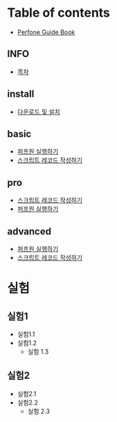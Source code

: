 # Table of contents

* [Perfone Guide Book](README.md)

## INFO

* [목차](info/summary2.md)

## install

* [다운로드 및 설치](install/setup.md)


## basic

* [퍼프원 실행하기](basic/start_perfone.md)
* [스크립트 레코드 작성하기](basic/script_record.md)

## pro

* [스크립트 레코드 작성하기](pro/undefined-1.md)
* [퍼프원 실행하기](pro/undefined.md)

## advanced

* [퍼프원 실행하기](advanced/undefined.md)
* [스크립트 레코드 작성하기](advanced/undefined-1.md)

# 실험
## 실험1
* 실험1.1
* 실험1.2
    * 실험 1.3
## 실험2
* 실험2.1
* 실험2.2
    * 실험 2.3